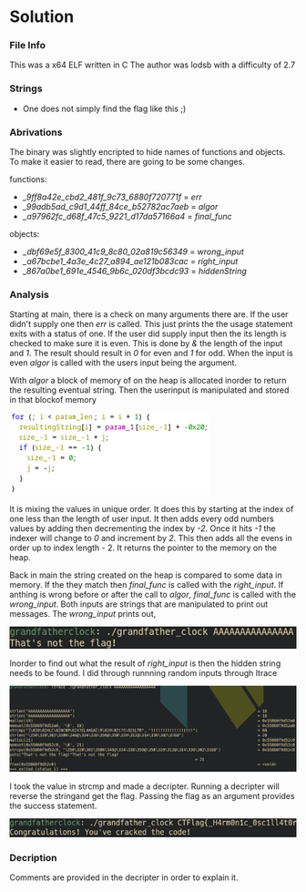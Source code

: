 # Solution

### File Info
This was a x64 ELF written in C
The author was lodsb with a difficulty of 2.7

### Strings
 - One does not simply find the flag like this ;)

### Abrivations
The binary was slightly encripted to hide names of functions and objects. To make it easier to read, there are going to be some changes.

functions:
 - *_9ff8a42e_cbd2_481f_9c73_6880f720771f* = *err*
 - *_99adb5ad_c9d1_44ff_84ce_b52782ac7aeb* = *algor*
 - *_a97962fc_d68f_47c5_9221_d17da57166a4* = *final_func*

objects:
 - *_dbf69e5f_8300_41c9_8c80_02a819c56349* = *wrong_input*
 - *_a67bcbe1_4a3e_4c27_a894_ae121b083cac* = *right_input*
 - *_867a0be1_691e_4546_9b6c_020df3bcdc93* = *hiddenString*

### Analysis

Starting at main, there is a check on many arguments there are. If the user didn't supply one then *err* is called. This just prints the the usage statement exits with a status of one. If the user did supply input then the its length is checked to make sure it is even. This is done by *&* the length of the input and *1*. The result should result in *0* for even and *1* for odd. When the input is even *algor* is called with the users input being the argument.

With *algor* a block of memory of on the heap is allocated inorder to return the resulting eventual string. Then the userinput is manipulated and stored in that blockof memory

![algorithim](https://github.com/VJMumphrey/Crackme-Writeups/blob/main/grandfather_clock/screenshots/algor_pic.png)

It is mixing the values in unique order. It does this by starting at the index of one less than the length of user input. It then adds every odd numbers values by adding then decrementing the index by *-2*. Once it hits *-1* the indexer will change to *0* and increment by *2*. This then adds all the evens in order up to index length - 2. It returns the pointer to the memory on the heap.

Back in main the string created on the heap is compared to some data in memory.
If the they match then *final_func* is called with the *right_input*. If anthing is wrong before or after the call to *algor*, *final_func* is called with the *wrong_input*. Both inputs are strings that are manipulated to print out messages. The *wrong_input* prints out,

![wrongInput](https://github.com/VJMumphrey/Crackme-Writeups/blob/main/grandfather_clock/screenshots/wrongInput_pic.png)

Inorder to find out what the result of *right_input* is then the hidden string needs to be found. I did through runnning random inputs through ltrace

![ltrace](https://github.com/VJMumphrey/Crackme-Writeups/blob/main/grandfather_clock/screenshots/ltrace_pic.png)

I took the value in strcmp and made a decripter. Running a decripter will reverse the stringand get the flag. Passing the flag as an argument provides the success statement.

![rightInput](https://github.com/VJMumphrey/Crackme-Writeups/blob/main/grandfather_clock/screenshots/rightInput_pic.png)

### Decription
Comments are provided in the decripter in order to explain it.
